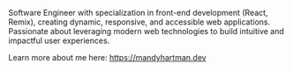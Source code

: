 Software Engineer with specialization in front-end development (React, Remix), creating dynamic, responsive, and accessible web applications. Passionate about leveraging modern web technologies to build intuitive and impactful user experiences.

Learn more about me here: https://mandyhartman.dev
